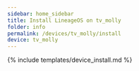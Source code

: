 ```yaml
---
sidebar: home_sidebar
title: Install LineageOS on tv_molly
folder: info
permalink: /devices/tv_molly/install
device: tv_molly
---
```

{% include templates/device_install.md %}
